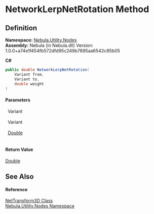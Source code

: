 # NetworkLerpNetRotation Method




## Definition
**Namespace:** <a href="N_Nebula_Utility_Nodes">Nebula.Utility.Nodes</a>  
**Assembly:** Nebula (in Nebula.dll) Version: 1.0.0+a74e1f454fb572dfd95c249b7895aa6542c85b05

**C#**
``` C#
public double NetworkLerpNetRotation(
	Variant from,
	Variant to,
	double weight
)
```



#### Parameters
<dl><dt>  Variant</dt><dd> </dd><dt>  Variant</dt><dd> </dd><dt>  <a href="https://learn.microsoft.com/dotnet/api/system.double" target="_blank" rel="noopener noreferrer">Double</a></dt><dd> </dd></dl>

#### Return Value
<a href="https://learn.microsoft.com/dotnet/api/system.double" target="_blank" rel="noopener noreferrer">Double</a>

## See Also


#### Reference
<a href="T_Nebula_Utility_Nodes_NetTransform3D">NetTransform3D Class</a>  
<a href="N_Nebula_Utility_Nodes">Nebula.Utility.Nodes Namespace</a>  
